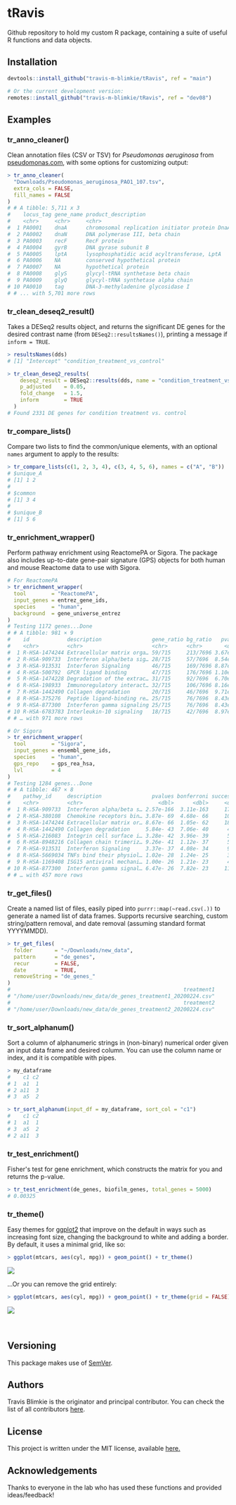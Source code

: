 # **tRavis**

Github repository to hold my custom R package, containing a suite of useful R
functions and data objects.

## Installation
```r
devtools::install_github("travis-m-blimkie/tRavis", ref = "main")

# Or the current development version:
remotes::install_github("travis-m-blimkie/tRavis", ref = "dev08")
```

## Examples

### tr_anno_cleaner()
Clean annotation files (CSV or TSV) for *Pseudomonas aeruginosa* from
[pseudomonas.com](pseudomonas.com), with some options for customizing output:
```r
> tr_anno_cleaner(
  "Downloads/Pseudomonas_aeruginosa_PAO1_107.tsv",
  extra_cols = FALSE, 
  fill_names = FALSE
)
# # A tibble: 5,711 x 3
#    locus_tag gene_name product_description                           
#    <chr>     <chr>     <chr>                                         
#  1 PA0001    dnaA      chromosomal replication initiator protein DnaA
#  2 PA0002    dnaN      DNA polymerase III, beta chain                
#  3 PA0003    recF      RecF protein                                  
#  4 PA0004    gyrB      DNA gyrase subunit B                          
#  5 PA0005    lptA      lysophosphatidic acid acyltransferase, LptA   
#  6 PA0006    NA        conserved hypothetical protein                
#  7 PA0007    NA        hypothetical protein                          
#  8 PA0008    glyS      glycyl-tRNA synthetase beta chain             
#  9 PA0009    glyQ      glycyl-tRNA synthetase alpha chain            
# 10 PA0010    tag       DNA-3-methyladenine glycosidase I             
# # ... with 5,701 more rows
```

### tr_clean_deseq2_result()
Takes a DESeq2 results object, and returns the significant DE genes for the
desired contrast name (from `DESeq2::resultsNames()`), printing a message if
`inform = TRUE`.
```r
> resultsNames(dds)
# [1] "Intercept" "condition_treatment_vs_control"

> tr_clean_deseq2_results(
    deseq2_result = DESeq2::results(dds, name = "condition_treatment_vs_control"), 
    p_adjusted    = 0.05,
    fold_change   = 1.5,
    inform        = TRUE
  )
# Found 2331 DE genes for condition treatment vs. control
```

### tr_compare_lists()
Compare two lists to find the common/unique elements, with an optional `names`
argument to apply to the results:
```r
> tr_compare_lists(c(1, 2, 3, 4), c(3, 4, 5, 6), names = c("A", "B"))
# $unique_A
# [1] 1 2
# 
# $common
# [1] 3 4
# 
# $unique_B
# [1] 5 6
```

### tr_enrichment_wrapper()
Perform pathway enrichment using ReactomePA or Sigora. The package also includes
up-to-date gene-pair signature (GPS) objects for both human and mouse Reactome
data to use with Sigora.
```r 
# For ReactomePA
> tr_enrichment_wrapper(
  tool        = "ReactomePA",
  input_genes = entrez_gene_ids,
  species     = "human",
  background  = gene_universe_entrez
)
# Testing 1172 genes...Done
# # A tibble: 981 × 9
#    id            description                gene_ratio bg_ratio   pvalue p_adjust   qvalue gene_id count
#    <chr>         <chr>                      <chr>      <chr>       <dbl>    <dbl>    <dbl> <chr>   <int>
#  1 R-HSA-1474244 Extracellular matrix orga… 59/715     213/7696 3.67e-15 3.61e-12 3.20e-12 1294/3…    59
#  2 R-HSA-909733  Interferon alpha/beta sig… 28/715     57/7696  8.54e-15 4.19e-12 3.72e-12 91543/…    28
#  3 R-HSA-913531  Interferon Signaling       46/715     169/7696 8.87e-12 2.69e- 9 2.39e- 9 91543/…    46
#  4 R-HSA-500792  GPCR ligand binding        47/715     176/7696 1.10e-11 2.69e- 9 2.39e- 9 4161/7…    47
#  5 R-HSA-1474228 Degradation of the extrac… 31/715     92/7696  6.70e-11 1.32e- 8 1.17e- 8 1294/4…    31
#  6 R-HSA-198933  Immunoregulatory interact… 32/715     106/7696 8.16e-10 1.33e- 7 1.18e- 7 1278/3…    32
#  7 R-HSA-1442490 Collagen degradation       20/715     46/7696  9.71e-10 1.36e- 7 1.21e- 7 1294/4…    20
#  8 R-HSA-375276  Peptide ligand-binding re… 25/715     76/7696  8.43e- 9 8.64e- 7 7.67e- 7 4161/5…    25
#  9 R-HSA-877300  Interferon gamma signaling 25/715     76/7696  8.43e- 9 8.64e- 7 7.67e- 7 3665/6…    25
# 10 R-HSA-6783783 Interleukin-10 signaling   18/715     42/7696  8.97e- 9 8.64e- 7 7.67e- 7 3557/3…    18
# # … with 971 more rows

# Or Sigora
> tr_enrichment_wrapper(
  tool        = "Sigora",
  input_genes = ensembl_gene_ids,
  species     = "human",
  gps_repo    = gps_rea_hsa,
  lvl         = 4
)
# Testing 1284 genes...Done
# # A tibble: 467 × 8
#    pathwy_id     description                pvalues bonferroni successes pathway_size      n sample_size
#    <chr>         <chr>                        <dbl>      <dbl>     <dbl>        <dbl>  <dbl>       <dbl>
#  1 R-HSA-909733  Interferon alpha/beta s… 2.57e-166  3.11e-163     172.         1437. 6.37e5       3533.
#  2 R-HSA-380108  Chemokine receptors bin… 3.87e- 69  4.68e- 66     109.         1964. 6.37e5       3533.
#  3 R-HSA-1474244 Extracellular matrix or… 8.67e- 66  1.05e- 62     181.         6731. 6.37e5       3533.
#  4 R-HSA-1442490 Collagen degradation     5.84e- 43  7.06e- 40      48.6         495. 6.37e5       3533.
#  5 R-HSA-216083  Integrin cell surface i… 3.28e- 42  3.96e- 39      57.4         836. 6.37e5       3533.
#  6 R-HSA-8948216 Collagen chain trimeriz… 9.26e- 41  1.12e- 37      59.7         974. 6.37e5       3533.
#  7 R-HSA-913531  Interferon Signaling     3.37e- 37  4.08e- 34      99.9        3609. 6.37e5       3533.
#  8 R-HSA-5669034 TNFs bind their physiol… 1.02e- 28  1.24e- 25      34.5         407. 6.37e5       3533.
#  9 R-HSA-1169408 ISG15 antiviral mechani… 1.00e- 26  1.21e- 23      41           767. 6.37e5       3533.
# 10 R-HSA-877300  Interferon gamma signal… 6.47e- 26  7.82e- 23     114.         6460. 6.37e5       3533.
# # … with 457 more rows
```

### tr_get_files()
Create a named list of files, easily piped into `purrr::map(~read.csv(.))` to
generate a named list of data frames. Supports recursive searching, custom
string/pattern removal, and date removal (assuming standard format YYYYMMDD).
```r
> tr_get_files(
  folder       = "~/Downloads/new_data",
  pattern      = "de_genes", 
  recur        = FALSE, 
  date         = TRUE, 
  removeString = "de_genes_"
)
#                                                       treatment1 
# "/home/user/Downloads/new_data/de_genes_treatment1_20200224.csv" 
#                                                       treatment2 
# "/home/user/Downloads/new_data/de_genes_treatment2_20200224.csv" 
```

### tr_sort_alphanum()
Sort a column of alphanumeric strings in (non-binary) numerical order given an
input data frame and desired column. You can use the column name or index, and
it is compatible with pipes.
```r
> my_dataframe
#    c1 c2
# 1  a1  1
# 2 a11  3
# 3  a5  2

> tr_sort_alphanum(input_df = my_dataframe, sort_col = "c1")
#    c1 c2
# 1  a1  1
# 3  a5  2
# 2 a11  3
```

### tr_test_enrichment()
Fisher's test for gene enrichment, which constructs the matrix for you and
returns the p-value.
```r
> tr_test_enrichment(de_genes, biofilm_genes, total_genes = 5000)
# 0.00325
```

### tr_theme()
Easy themes for [ggplot2](https://ggplot2.tidyverse.org/) that improve on
the default in ways such as increasing font size, changing the background to 
white and adding a border. By default, it uses a minimal grid, like so:
```r
> ggplot(mtcars, aes(cyl, mpg)) + geom_point() + tr_theme()
```
![](man/figures/tr_theme_wGrid.png)


...Or you can remove the grid entirely:
```r
> ggplot(mtcars, aes(cyl, mpg)) + geom_point() + tr_theme(grid = FALSE)
```
![](man/figures/tr_theme_noGrid.png)

<br>

## Versioning
This package makes use of [SemVer](https://semver.org/).

## Authors

Travis Blimkie is the originator and principal contributor. You can check the
list of all contributors [here](https://github.com/travis-m-blimkie/tRavis/graphs/contributors).

## License
This project is written under the MIT license, available
[here.](https://github.com/travis-m-blimkie/tRavis/blob/master/LICENSE)

## Acknowledgements
Thanks to everyone in the lab who has used these functions and provided
ideas/feedback!
